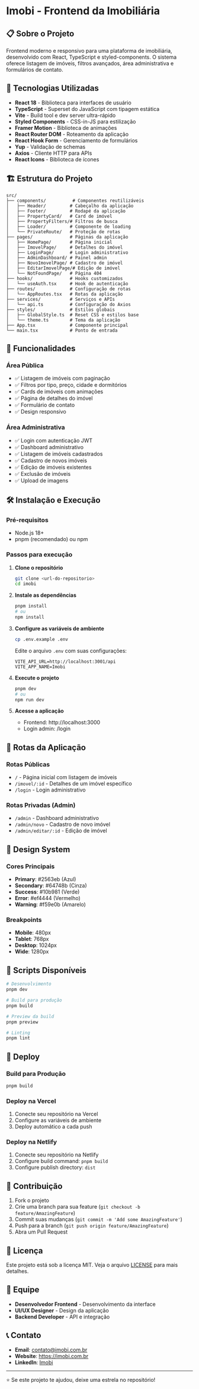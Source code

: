 # Imobi - Frontend da Imobiliária

## 📋 Sobre o Projeto

Frontend moderno e responsivo para uma plataforma de imobiliária, desenvolvido com React, TypeScript e styled-components. O sistema oferece listagem de imóveis, filtros avançados, área administrativa e formulários de contato.

## 🚀 Tecnologias Utilizadas

- **React 18** - Biblioteca para interfaces de usuário
- **TypeScript** - Superset do JavaScript com tipagem estática
- **Vite** - Build tool e dev server ultra-rápido
- **Styled Components** - CSS-in-JS para estilização
- **Framer Motion** - Biblioteca de animações
- **React Router DOM** - Roteamento da aplicação
- **React Hook Form** - Gerenciamento de formulários
- **Yup** - Validação de schemas
- **Axios** - Cliente HTTP para APIs
- **React Icons** - Biblioteca de ícones

## 🏗️ Estrutura do Projeto

```
src/
├── components/          # Componentes reutilizáveis
│   ├── Header/         # Cabeçalho da aplicação
│   ├── Footer/         # Rodapé da aplicação
│   ├── PropertyCard/   # Card de imóvel
│   ├── PropertyFilters/# Filtros de busca
│   ├── Loader/         # Componente de loading
│   └── PrivateRoute/   # Proteção de rotas
├── pages/              # Páginas da aplicação
│   ├── HomePage/       # Página inicial
│   ├── ImovelPage/     # Detalhes do imóvel
│   ├── LoginPage/      # Login administrativo
│   ├── AdminDashboard/ # Painel admin
│   ├── NovoImovelPage/ # Cadastro de imóvel
│   ├── EditarImovelPage/# Edição de imóvel
│   └── NotFoundPage/   # Página 404
├── hooks/              # Hooks customizados
│   └── useAuth.tsx     # Hook de autenticação
├── routes/             # Configuração de rotas
│   └── AppRoutes.tsx   # Rotas da aplicação
├── services/           # Serviços e APIs
│   └── api.ts          # Configuração do Axios
├── styles/             # Estilos globais
│   ├── GlobalStyle.ts  # Reset CSS e estilos base
│   └── theme.ts        # Tema da aplicação
├── App.tsx             # Componente principal
└── main.tsx            # Ponto de entrada
```

## 🎯 Funcionalidades

### Área Pública
- ✅ Listagem de imóveis com paginação
- ✅ Filtros por tipo, preço, cidade e dormitórios
- ✅ Cards de imóveis com animações
- ✅ Página de detalhes do imóvel
- ✅ Formulário de contato
- ✅ Design responsivo

### Área Administrativa
- ✅ Login com autenticação JWT
- ✅ Dashboard administrativo
- ✅ Listagem de imóveis cadastrados
- ✅ Cadastro de novos imóveis
- ✅ Edição de imóveis existentes
- ✅ Exclusão de imóveis
- ✅ Upload de imagens

## 🛠️ Instalação e Execução

### Pré-requisitos
- Node.js 18+ 
- pnpm (recomendado) ou npm

### Passos para execução

1. **Clone o repositório**
   ```bash
   git clone <url-do-repositorio>
   cd imobi
   ```

2. **Instale as dependências**
   ```bash
   pnpm install
   # ou
   npm install
   ```

3. **Configure as variáveis de ambiente**
   ```bash
   cp .env.example .env
   ```
   
   Edite o arquivo `.env` com suas configurações:
   ```env
   VITE_API_URL=http://localhost:3001/api
   VITE_APP_NAME=Imobi
   ```

4. **Execute o projeto**
   ```bash
   pnpm dev
   # ou
   npm run dev
   ```

5. **Acesse a aplicação**
   - Frontend: http://localhost:3000
   - Login admin: /login

## 📱 Rotas da Aplicação

### Rotas Públicas
- `/` - Página inicial com listagem de imóveis
- `/imovel/:id` - Detalhes de um imóvel específico
- `/login` - Login administrativo

### Rotas Privadas (Admin)
- `/admin` - Dashboard administrativo
- `/admin/novo` - Cadastro de novo imóvel
- `/admin/editar/:id` - Edição de imóvel

## 🎨 Design System

### Cores Principais
- **Primary**: #2563eb (Azul)
- **Secondary**: #64748b (Cinza)
- **Success**: #10b981 (Verde)
- **Error**: #ef4444 (Vermelho)
- **Warning**: #f59e0b (Amarelo)

### Breakpoints
- **Mobile**: 480px
- **Tablet**: 768px
- **Desktop**: 1024px
- **Wide**: 1280px

## 🔧 Scripts Disponíveis

```bash
# Desenvolvimento
pnpm dev

# Build para produção
pnpm build

# Preview da build
pnpm preview

# Linting
pnpm lint
```

## 🚀 Deploy

### Build para Produção
```bash
pnpm build
```

### Deploy na Vercel
1. Conecte seu repositório na Vercel
2. Configure as variáveis de ambiente
3. Deploy automático a cada push

### Deploy na Netlify
1. Conecte seu repositório na Netlify
2. Configure build command: `pnpm build`
3. Configure publish directory: `dist`

## 🤝 Contribuição

1. Fork o projeto
2. Crie uma branch para sua feature (`git checkout -b feature/AmazingFeature`)
3. Commit suas mudanças (`git commit -m 'Add some AmazingFeature'`)
4. Push para a branch (`git push origin feature/AmazingFeature`)
5. Abra um Pull Request

## 📄 Licença

Este projeto está sob a licença MIT. Veja o arquivo [LICENSE](LICENSE) para mais detalhes.

## 👥 Equipe

- **Desenvolvedor Frontend** - Desenvolvimento da interface
- **UI/UX Designer** - Design da aplicação
- **Backend Developer** - API e integração

## 📞 Contato

- **Email**: contato@imobi.com.br
- **Website**: https://imobi.com.br
- **LinkedIn**: [Imobi](https://linkedin.com/company/imobi)

---

⭐ Se este projeto te ajudou, deixe uma estrela no repositório!